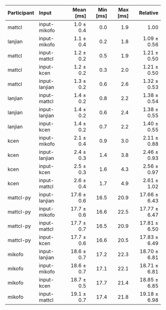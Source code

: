 | Participant | Input | Mean [ms] | Min [ms] | Max [ms] | Relative |
|:---|:---|---:|---:|---:|---:|
| mattcl | input-mikofo | 1.0 ± 0.4 | 0.0 | 1.9 | 1.00 |
| lanjian | input-mikofo | 1.1 ± 0.4 | 0.2 | 1.8 | 1.09 ± 0.56 |
| mattcl | input-mattcl | 1.2 ± 0.2 | 0.5 | 1.9 | 1.21 ± 0.50 |
| mattcl | input-kcen | 1.2 ± 0.2 | 0.3 | 2.0 | 1.21 ± 0.50 |
| mattcl | input-lanjian | 1.3 ± 0.2 | 0.6 | 2.6 | 1.32 ± 0.53 |
| lanjian | input-mattcl | 1.4 ± 0.2 | 0.8 | 2.2 | 1.38 ± 0.54 |
| lanjian | input-lanjian | 1.4 ± 0.2 | 0.6 | 2.4 | 1.38 ± 0.55 |
| lanjian | input-kcen | 1.4 ± 0.2 | 0.7 | 2.2 | 1.40 ± 0.55 |
| kcen | input-mikofo | 2.1 ± 0.4 | 0.9 | 3.0 | 2.11 ± 0.88 |
| kcen | input-lanjian | 2.4 ± 0.3 | 1.4 | 3.8 | 2.46 ± 0.93 |
| kcen | input-kcen | 2.5 ± 0.3 | 1.6 | 4.3 | 2.56 ± 0.97 |
| kcen | input-mattcl | 2.6 ± 0.4 | 1.7 | 4.9 | 2.61 ± 1.02 |
| mattcl-py | input-lanjian | 17.6 ± 0.6 | 16.5 | 20.9 | 17.66 ± 6.43 |
| mattcl-py | input-mikofo | 17.7 ± 0.6 | 16.6 | 22.5 | 17.77 ± 6.47 |
| mattcl-py | input-mattcl | 17.7 ± 0.7 | 16.5 | 20.9 | 17.81 ± 6.50 |
| mattcl-py | input-kcen | 17.7 ± 0.6 | 16.6 | 20.5 | 17.83 ± 6.49 |
| mikofo | input-lanjian | 18.6 ± 0.7 | 17.2 | 22.3 | 18.70 ± 6.81 |
| mikofo | input-mikofo | 18.6 ± 0.7 | 17.1 | 22.1 | 18.71 ± 6.81 |
| mikofo | input-kcen | 18.7 ± 0.5 | 17.7 | 21.4 | 18.85 ± 6.85 |
| mikofo | input-mattcl | 19.1 ± 0.7 | 17.4 | 21.8 | 19.18 ± 6.98 |

